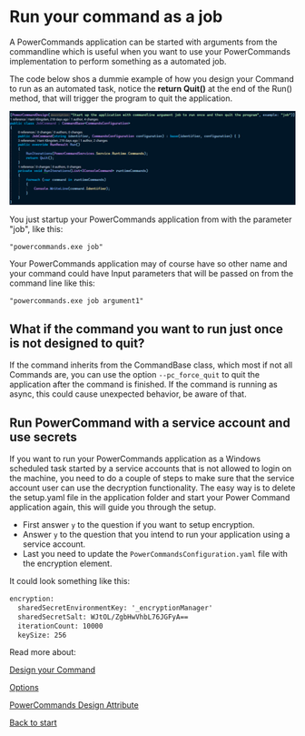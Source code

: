 # Run your command as a job
A PowerCommands application can be started with arguments from the commandline which is useful when you want to use your PowerCommands implementation to perform something as a automated job.

The code below shos a dummie example of how you design your Command to run as an automated task, notice the **return Quit()** at the end of the Run() method, that will trigger the program to quit the application. 

![Alt text](images/job.png?raw=true "job")

You just startup your PowerCommands application from with the parameter "job", like this:
```
"powercommands.exe job"
```
Your PowerCommands application may of course have so other name and your command could have Input parameters that will be passed on from the command line like this:
```
"powercommands.exe job argument1"
```

## What if the command you want to run just once is not designed to quit?
If the command inherits from the CommandBase class, which most if not all Commands are, you can use the option `--pc_force_quit` to quit the application after the command is finished. If the command is running as async, this could cause unexpected behavior, be aware of that.

## Run PowerCommand with a service account and use secrets
If you want to run your PowerCommands application as a Windows scheduled task started by a service accounts that is not allowed to login on the machine, you need to do a couple of steps to make sure that the service account user can use the decryption functionality.
The easy way is to delete the setup.yaml file in the application folder and start your Power Command application again, this will guide you through the setup.

- First answer `y` to the question if you want to setup encryption.
- Answer `y` to the question that you intend to run your application using a service account.
- Last you need to update the `PowerCommandsConfiguration.yaml` file with the encryption element.

It could look something like this:
```
encryption:
  sharedSecretEnvironmentKey: '_encryptionManager'
  sharedSecretSalt: WJtOL/ZgbHwVhbL76JGFyA==
  iterationCount: 10000
  keySize: 256
```

Read more about:

[Design your Command](Design_command.md)

[Options](Options.md)

[PowerCommands Design Attribute](PowerCommandDesignAttribute.md)

[Back to start](https://github.com/PowerCommands/PowerCommands2022/blob/main/Docs/README.md)
